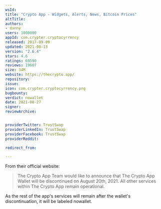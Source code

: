 ```yaml
---
wsId: 
title: "Crypto App - Widgets, Alerts, News, Bitcoin Prices"
altTitle: 
authors:
- danny
users: 1000000
appId: com.crypter.cryptocyrrency
released: 2017-09-09
updated: 2021-08-13
version: "2.6.4"
stars: 4.6
ratings: 69590
reviews: 19607
size: 34M
website: https://thecrypto.app/
repository: 
issue: 
icon: com.crypter.cryptocyrrency.png
bugbounty: 
verdict: nowallet
date: 2021-08-27
signer: 
reviewArchive:


providerTwitter: TrustSwap
providerLinkedIn: TrustSwap
providerFacebook: TrustSwap
providerReddit: 

redirect_from:

---
```



From their official website: 

> The Crypto App Team would like to announce that The Crypto App Wallet will be discontinued on August 20th, 2021. All other services within The Crypto App remain operational.

As the rest of the app's services will remain after the wallet's discontinuation, it will be labeled nowallet.
